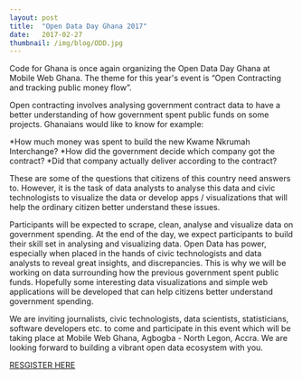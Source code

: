```yaml
---
layout: post 
title:  "Open Data Day Ghana 2017"
date:   2017-02-27
thumbnail: /img/blog/ODD.jpg
---
```


Code for Ghana is once again organizing the Open Data Day Ghana at Mobile Web Ghana. The theme for this year's event is “Open Contracting and tracking public money flow”. 

Open contracting involves analysing government contract data to have a better understanding of how government spent public funds on some projects. Ghanaians would like to know for example:

*How much money was spent to build the new Kwame Nkrumah Interchange? 
*How did the government decide which company got the contract? 
*Did that company actually deliver according to the contract?

These are some of the questions that citizens of this country need answers to. However, it is the task of data analysts to analyse this data and civic technologists to visualize the data or develop apps / visualizations that will help the ordinary citizen better understand these issues. 

Participants will be expected to scrape, clean, analyse and visualize data on government spending. At the end of the day, we expect participants to build their skill set in analysing and visualizing data. Open Data has power, especially when placed in the hands of civic technologists and data analysts to reveal great insights, and discrepancies. This is why we will be working on data surrounding how the previous government spent public funds. Hopefully some interesting data visualizations and simple web applications will be developed that can help citizens better understand government spending. 

We are inviting journalists, civic technologists, data scientists, statisticians, software developers etc. to come and participate in this event which will be taking place at Mobile Web Ghana, Agbogba - North Legon, Accra. We are looking forward to building a vibrant open data ecosystem with you.

[RESGISTER HERE](https://docs.google.com/forms/d/1EQ57C9UcE8T6muRZklA7bp04iXGMGDSadbTo5-NqRKc/edit)